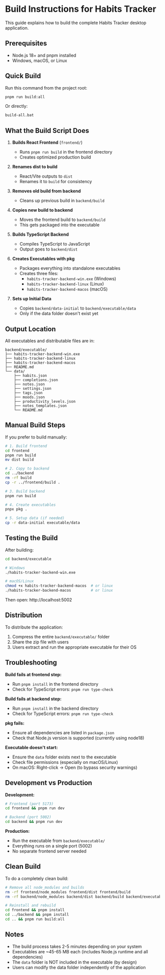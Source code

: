 # Build Instructions for Habits Tracker

This guide explains how to build the complete Habits Tracker desktop application.

## Prerequisites

- Node.js 18+ and pnpm installed
- Windows, macOS, or Linux

## Quick Build

Run this command from the project root:

```cmd
pnpm run build:all
```

Or directly:

```cmd
build-all.bat
```

## What the Build Script Does

1. **Builds React Frontend** (`frontend/`)

   - Runs `pnpm run build` in the frontend directory
   - Creates optimized production build

2. **Renames dist to build**

   - React/Vite outputs to `dist`
   - Renames it to `build` for consistency

3. **Removes old build from backend**

   - Cleans up previous build in `backend/build`

4. **Copies new build to backend**

   - Moves the frontend build to `backend/build`
   - This gets packaged into the executable

5. **Builds TypeScript Backend**

   - Compiles TypeScript to JavaScript
   - Output goes to `backend/dist`

6. **Creates Executables with pkg**

   - Packages everything into standalone executables
   - Creates three files:
     - `habits-tracker-backend-win.exe` (Windows)
     - `habits-tracker-backend-linux` (Linux)
     - `habits-tracker-backend-macos` (macOS)

7. **Sets up Initial Data**
   - Copies `backend/data-initial` to `backend/executable/data`
   - Only if the data folder doesn't exist yet

## Output Location

All executables and distributable files are in:

```
backend/executable/
├── habits-tracker-backend-win.exe
├── habits-tracker-backend-linux
├── habits-tracker-backend-macos
├── README.md
└── data/
    ├── habits.json
    ├── completions.json
    ├── notes.json
    ├── settings.json
    ├── tags.json
    ├── moods.json
    ├── productivity_levels.json
    ├── notes_templates.json
    └── README.md
```

## Manual Build Steps

If you prefer to build manually:

```bash
# 1. Build frontend
cd frontend
pnpm run build
mv dist build

# 2. Copy to backend
cd ../backend
rm -rf build
cp -r ../frontend/build .

# 3. Build backend
pnpm run build

# 4. Create executables
pnpx pkg .

# 5. Setup data (if needed)
cp -r data-initial executable/data
```

## Testing the Build

After building:

```bash
cd backend/executable

# Windows
./habits-tracker-backend-win.exe

# macOS/Linux
chmod +x habits-tracker-backend-macos  # or linux
./habits-tracker-backend-macos         # or linux
```

Then open: http://localhost:5002

## Distribution

To distribute the application:

1. Compress the entire `backend/executable/` folder
2. Share the zip file with users
3. Users extract and run the appropriate executable for their OS

## Troubleshooting

**Build fails at frontend step:**

- Run `pnpm install` in the frontend directory
- Check for TypeScript errors: `pnpm run type-check`

**Build fails at backend step:**

- Run `pnpm install` in the backend directory
- Check for TypeScript errors: `pnpm run type-check`

**pkg fails:**

- Ensure all dependencies are listed in `package.json`
- Check that Node.js version is supported (currently using node18)

**Executable doesn't start:**

- Ensure the `data` folder exists next to the executable
- Check file permissions (especially on macOS/Linux)
- On macOS: Right-click → Open (to bypass security warnings)

## Development vs Production

**Development:**

```bash
# Frontend (port 5173)
cd frontend && pnpm run dev

# Backend (port 5002)
cd backend && pnpm run dev
```

**Production:**

- Run the executable from `backend/executable/`
- Everything runs on a single port (5002)
- No separate frontend server needed

## Clean Build

To do a completely clean build:

```bash
# Remove all node_modules and builds
rm -rf frontend/node_modules frontend/dist frontend/build
rm -rf backend/node_modules backend/dist backend/build backend/executable

# Reinstall and rebuild
cd frontend && pnpm install
cd ../backend && pnpm install
cd .. && pnpm run build:all
```

## Notes

- The build process takes 2-5 minutes depending on your system
- Executables are ~45-65 MB each (includes Node.js runtime and all dependencies)
- The `data` folder is NOT included in the executable (by design)
- Users can modify the data folder independently of the application
